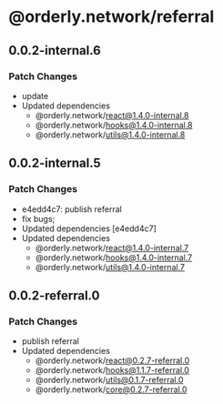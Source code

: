 # @orderly.network/referral

## 0.0.2-internal.6

### Patch Changes

- update
- Updated dependencies
  - @orderly.network/react@1.4.0-internal.8
  - @orderly.network/hooks@1.4.0-internal.8
  - @orderly.network/utils@1.4.0-internal.8

## 0.0.2-internal.5

### Patch Changes

- e4edd4c7: publish referral
- fix bugs;
- Updated dependencies [e4edd4c7]
- Updated dependencies
  - @orderly.network/react@1.4.0-internal.7
  - @orderly.network/hooks@1.4.0-internal.7
  - @orderly.network/utils@1.4.0-internal.7

## 0.0.2-referral.0

### Patch Changes

- publish referral
- Updated dependencies
  - @orderly.network/react@0.2.7-referral.0
  - @orderly.network/hooks@1.1.7-referral.0
  - @orderly.network/utils@0.1.7-referral.0
  - @orderly.network/core@0.2.7-referral.0
